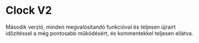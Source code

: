 # Clock V2

Második verzió, minden megvalósitandó funkcióval és teljesen újrairt időzitéssel a még pontosabb működésért, és kommentekkel teljesen ellátva.
